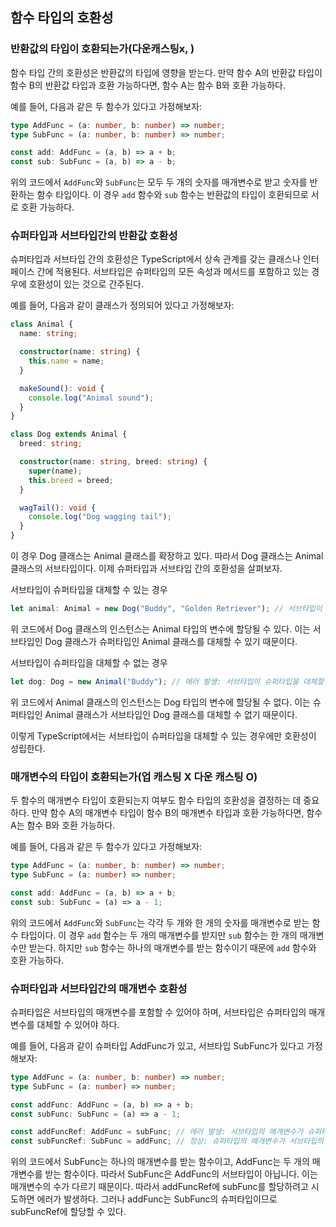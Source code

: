 ## 함수 타입의 호환성

### 반환값의 타입이 호환되는가(다운캐스팅x, )

함수 타입 간의 호환성은 반환값의 타입에 영향을 받는다.
만약 함수 A의 반환값 타입이 함수 B의 반환값 타입과 호환 가능하다면, 함수 A는 함수 B와 호환 가능하다.

예를 들어, 다음과 같은 두 함수가 있다고 가정해보자:

```typescript
type AddFunc = (a: number, b: number) => number;
type SubFunc = (a: number, b: number) => number;

const add: AddFunc = (a, b) => a + b;
const sub: SubFunc = (a, b) => a - b;
```

위의 코드에서 `AddFunc`와 `SubFunc`는 모두 두 개의 숫자를 매개변수로 받고 숫자를 반환하는 함수 타입이다.
이 경우 `add` 함수와 `sub` 함수는 반환값의 타입이 호환되므로 서로 호환 가능하다.

### 슈퍼타입과 서브타입간의 반환값 호환성

슈퍼타입과 서브타입 간의 호환성은 TypeScript에서 상속 관계를 갖는 클래스나 인터페이스 간에 적용된다.
서브타입은 슈퍼타입의 모든 속성과 메서드를 포함하고 있는 경우에 호환성이 있는 것으로 간주된다.

예를 들어, 다음과 같이 클래스가 정의되어 있다고 가정해보자:

```typescript
class Animal {
  name: string;

  constructor(name: string) {
    this.name = name;
  }

  makeSound(): void {
    console.log("Animal sound");
  }
}

class Dog extends Animal {
  breed: string;

  constructor(name: string, breed: string) {
    super(name);
    this.breed = breed;
  }

  wagTail(): void {
    console.log("Dog wagging tail");
  }
}
```

이 경우 Dog 클래스는 Animal 클래스를 확장하고 있다. 따라서 Dog 클래스는 Animal 클래스의 서브타입이다.
이제 슈퍼타입과 서브타입 간의 호환성을 살펴보자.

서브타입이 슈퍼타입을 대체할 수 있는 경우

```typescript
let animal: Animal = new Dog("Buddy", "Golden Retriever"); // 서브타입이 슈퍼타입을 대체할 수 있다
```

위 코드에서 Dog 클래스의 인스턴스는 Animal 타입의 변수에 할당될 수 있다. 이는 서브타입인 Dog 클래스가 슈퍼타입인 Animal 클래스를 대체할 수 있기 때문이다.

서브타입이 슈퍼타입을 대체할 수 없는 경우

```typescript
let dog: Dog = new Animal("Buddy"); // 에러 발생: 서브타입이 슈퍼타입을 대체할 수 없다
```

위 코드에서 Animal 클래스의 인스턴스는 Dog 타입의 변수에 할당될 수 없다. 이는 슈퍼타입인 Animal 클래스가 서브타입인 Dog 클래스를 대체할 수 없기 때문이다.

이렇게 TypeScript에서는 서브타입이 슈퍼타입을 대체할 수 있는 경우에만 호환성이 성립한다.

### 매개변수의 타입이 호환되는가(업 캐스팅 X 다운 캐스팅 O)

두 함수의 매개변수 타입이 호환되는지 여부도 함수 타입의 호환성을 결정하는 데 중요하다. 만약 함수 A의 매개변수 타입이 함수 B의 매개변수 타입과 호환 가능하다면, 함수 A는 함수 B와 호환 가능하다.

예를 들어, 다음과 같은 두 함수가 있다고 가정해보자:

```typescript
type AddFunc = (a: number, b: number) => number;
type SubFunc = (a: number) => number;

const add: AddFunc = (a, b) => a + b;
const sub: SubFunc = (a) => a - 1;
```

위의 코드에서 `AddFunc`와 `SubFunc`는 각각 두 개와 한 개의 숫자를 매개변수로 받는 함수 타입이다.
이 경우 `add` 함수는 두 개의 매개변수를 받지만 `sub` 함수는 한 개의 매개변수만 받는다.
하지만 `sub` 함수는 하나의 매개변수를 받는 함수이기 때문에 `add` 함수와 호환 가능하다.

### 슈퍼타입과 서브타입간의 매개변수 호환성

슈퍼타입은 서브타입의 매개변수를 포함할 수 있어야 하며, 서브타입은 슈퍼타입의 매개변수를 대체할 수 있어야 하다.

예를 들어, 다음과 같이 슈퍼타입 AddFunc가 있고, 서브타입 SubFunc가 있다고 가정해보자:

```typescript
type AddFunc = (a: number, b: number) => number;
type SubFunc = (a: number) => number;

const addFunc: AddFunc = (a, b) => a + b;
const subFunc: SubFunc = (a) => a - 1;

const addFuncRef: AddFunc = subFunc; // 에러 발생: 서브타입의 매개변수가 슈퍼타입의 매개변수를 대체할 수 없음
const subFuncRef: SubFunc = addFunc; // 정상: 슈퍼타입의 매개변수가 서브타입의 매개변수를 포함하고 있음
```

위의 코드에서 SubFunc는 하나의 매개변수를 받는 함수이고, AddFunc는 두 개의 매개변수를 받는 함수이다.
따라서 SubFunc은 AddFunc의 서브타입이 아닙니다. 이는 매개변수의 수가 다르기 때문이다.
따라서 addFuncRef에 subFunc를 할당하려고 시도하면 에러가 발생하다. 그러나 addFunc는 SubFunc의 슈퍼타입이므로 subFuncRef에 할당할 수 있다.
